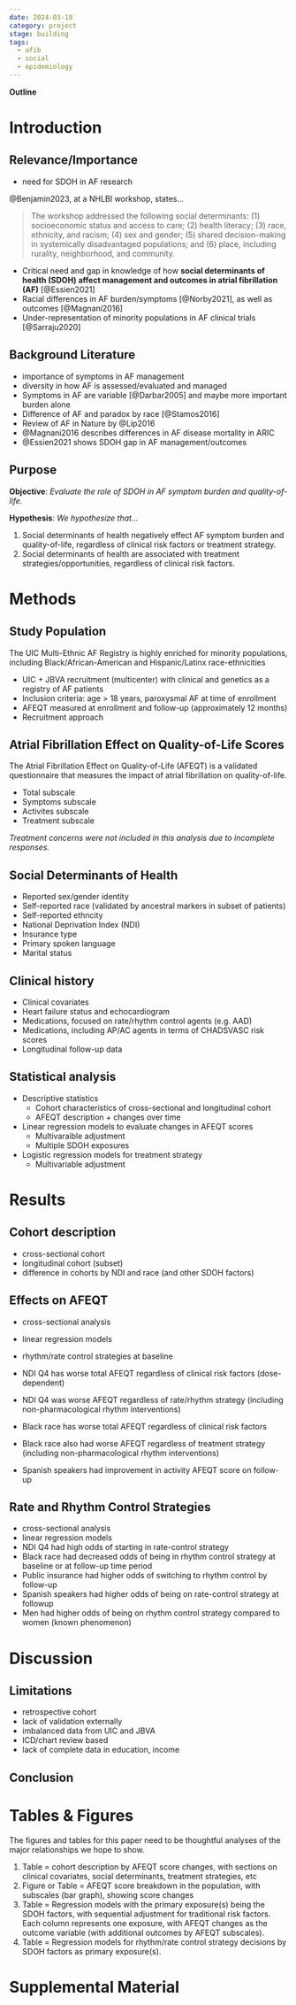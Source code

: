 ```yaml
---
date: 2024-03-18
category: project
stage: building
tags:
  - afib
  - social
  - epidemiology
---
```


__Outline__


# Introduction



## Relevance/Importance

- need for SDOH in AF research

@Benjamin2023, at a NHLBI workshop, states...

> The workshop addressed the following social determinants: (1) socioeconomic status and access to care; (2) health literacy; (3) race, ethnicity, and racism; (4) sex and gender; (5) shared decision-making in systemically disadvantaged populations; and (6) place, including rurality, neighborhood, and community. 

- Critical need and gap in knowledge of how __social determinants of health (SDOH) affect management and outcomes in atrial fibrillation (AF)__ [@Essien2021]
- Racial differences in AF burden/symptoms [@Norby2021], as well as outcomes [@Magnani2016]
- Under-representation of minority populations in AF clinical trials [@Sarraju2020]

## Background Literature

- importance of symptoms in AF management
- diversity in how AF is assessed/evaluated and managed
- Symptoms in AF are variable [@Darbar2005] and maybe more important burden alone
- Difference of AF and paradox by race [@Stamos2016]
- Review of AF in Nature by @Lip2016
- @Magnani2016 describes differences in AF disease mortality in ARIC
- @Essien2021 shows SDOH gap in AF management/outcomes

## Purpose

__Objective__: *Evaluate the role of SDOH in AF symptom burden and quality-of-life.*

__Hypothesis__: *We hypothesize that...*

1. Social determinants of health negatively effect AF symptom burden and quality-of-life, regardless of clinical risk factors or treatment strategy.
1. Social determinants of health are associated with treatment strategies/opportunities, regardless of clinical risk factors.

# Methods

## Study Population

The UIC Multi-Ethnic AF Registry is highly enriched for minority populations, including Black/African-American and Hispanic/Latinx race-ethnicities

- UIC + JBVA recruitment (multicenter) with clinical and genetics as a registry of AF patients
- Inclusion criteria: age > 18 years, paroxysmal AF at time of enrollment
- AFEQT measured at enrollment and follow-up (approximately 12 months)
- Recruitment approach

## Atrial Fibrillation Effect on Quality-of-Life Scores

The Atrial Fibrillation Effect on Quality-of-Life (AFEQT) is a validated questionnaire that measures the impact of atrial fibrillation on quality-of-life.

- Total subscale
- Symptoms subscale
- Activites subscale
- Treatment subscale

*Treatment concerns were not included in this analysis due to incomplete responses.*

## Social Determinants of Health

- Reported sex/gender identity
- Self-reported race (validated by ancestral markers in subset of patients)
- Self-reported ethncity
- National Deprivation Index (NDI)
- Insurance type
- Primary spoken language
- Marital status

## Clinical history

- Clinical covariates
- Heart failure status and echocardiogram
- Medications, focused on rate/rhythm control agents (e.g. AAD)
- Medications, including AP/AC agents in terms of CHADSVASC risk scores
- Longitudinal follow-up data

## Statistical analysis

- Descriptive statistics
	- Cohort characteristics of cross-sectional and longitudinal cohort
	- AFEQT description + changes over time
- Linear regression models to evaluate changes in AFEQT scores
	- Multivaraible adjustment
	- Multiple SDOH exposures
- Logistic regression models for treatment strategy
	- Multivariable adjustment

# Results

## Cohort description

- cross-sectional cohort
- longitudinal cohort (subset)
- difference in cohorts by NDI and race (and other SDOH factors)

## Effects on AFEQT

- cross-sectional analysis
- linear regression models 
- rhythm/rate control strategies at baseline

- NDI Q4 has worse total AFEQT regardless of clinical risk factors (dose-dependent)
- NDI Q4 was worse AFEQT regardless of rate/rhythm strategy (including non-pharmacological rhythm interventions)
- Black race has worse total AFEQT regardless of clinical risk factors
- Black race also had worse AFEQT regardless of treatment strategy (including non-pharmacological rhythm interventions)
- Spanish speakers had improvement in activity AFEQT score on follow-up

## Rate and Rhythm Control Strategies

- cross-sectional analysis
- linear regression models 
- NDI Q4 had high odds of starting in rate-control strategy
- Black race had decreased odds of being in rhythm control strategy at baseline or at follow-up time period
- Public insurance had higher odds of switching to rhythm control by follow-up
- Spanish speakers had higher odds of being on rate-control strategy at followup
- Men had higher odds of being on rhythm control strategy compared to women (known phenomenon)

# Discussion

## Limitations

- retrospective cohort
- lack of validation externally
- imbalanced data from UIC and JBVA
- ICD/chart review based
- lack of complete data in education, income

## Conclusion

# Tables & Figures

The figures and tables for this paper need to be thoughtful analyses of the major relationships we hope to show.

1. Table = cohort description by AFEQT score changes, with sections on clinical covariates, social determinants, treatment strategies, etc
1. Figure or Table = AFEQT score breakdown in the population, with subscales (bar graph), showing score changes
1. Table = Regression models with the primary exposure(s) being the SDOH factors, with sequential adjustment for traditional risk factors. Each column represents one exposure, with AFEQT changes as the outcome variable (with additional outcomes by AFEQT subscales).  
1. Table = Regression models for rhythm/rate control strategy decisions by SDOH factors as primary exposure(s). 

# Supplemental Material